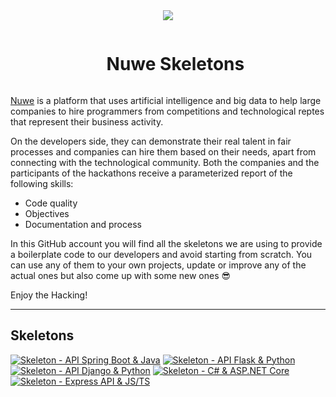 
<div align="center">
  <img align="center"  width="auto" height="auto" src="https://nuwe.io/images/Group-3-3.png" />
  <br/>

  <div id="user-content-toc">
    <ul>
      <summary><h1 style="display: inline-block;">Nuwe Skeletons</h1></summary>
    </ul>
  </div>
</div>

[Nuwe](https://nuwe.io) is a platform that uses artificial intelligence and big data to help large companies to hire programmers from competitions and technological reptes that represent their business activity.

On the developers side, they can demonstrate their real talent in fair processes and companies can hire them based on their needs, apart from connecting with the technological community. Both the companies and the participants of the hackathons receive a parameterized report of the following skills:

- Code quality
- Objectives
- Documentation and process

In this GitHub account you will find all the skeletons we are using to provide a boilerplate
code to our developers and avoid starting from scratch. You can use any of them to your own projects, update or improve
any of the actual ones but also come up with some new ones 😎

Enjoy the Hacking!

---

## Skeletons

[![Skeleton - API Spring Boot & Java](https://github-readme-stats.vercel.app/api/pin/?username=nuwe-reports&repo=java-spring-rest-skeleton)](https://github.com/nuwe-reports/java-spring-rest-skeleton)
[![Skeleton - API Flask & Python](https://github-readme-stats.vercel.app/api/pin/?username=nuwe-reports&repo=flask-api-skeleton)](https://github.com/nuwe-reports/flask-api-skeleton)
[![Skeleton - API Django & Python](https://github-readme-stats.vercel.app/api/pin/?username=nuwe-reports&repo=django-api-skeleton)](https://github.com/Rviewer-Challenges/django-api-skeleton)
[![Skeleton - C# & ASP.NET Core](https://github-readme-stats.vercel.app/api/pin/?username=nuwe-reports&repo=asp-net-api-skeleton)](https://github.com/Rviewer-Challenges/skeleton-asp-net-api)
[![Skeleton - Express API & JS/TS](https://github-readme-stats.vercel.app/api/pin/?username=nuwe-reports&repo=express-api-skeleton)](https://github.com/nuwe-reports/express-api-skeleton)
